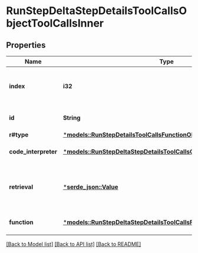 # RunStepDeltaStepDetailsToolCallsObjectToolCallsInner

## Properties
Name | Type | Description | Notes
------------ | ------------- | ------------- | -------------
**index** | **i32** | The index of the tool call in the tool calls array. | 
**id** | **String** | The ID of the tool call object. | [optional] [default to None]
**r#type** | [***models::RunStepDetailsToolCallsFunctionObjectType**](RunStepDetailsToolCallsFunctionObject_type.md) |  | 
**code_interpreter** | [***models::RunStepDeltaStepDetailsToolCallsCodeObjectCodeInterpreter**](RunStepDeltaStepDetailsToolCallsCodeObject_code_interpreter.md) |  | [optional] [default to None]
**retrieval** | [***serde_json::Value**](.md) | For now, this is always going to be an empty object. | [optional] [default to None]
**function** | [***models::RunStepDeltaStepDetailsToolCallsFunctionObjectFunction**](RunStepDeltaStepDetailsToolCallsFunctionObject_function.md) |  | [optional] [default to None]

[[Back to Model list]](../README.md#documentation-for-models) [[Back to API list]](../README.md#documentation-for-api-endpoints) [[Back to README]](../README.md)


